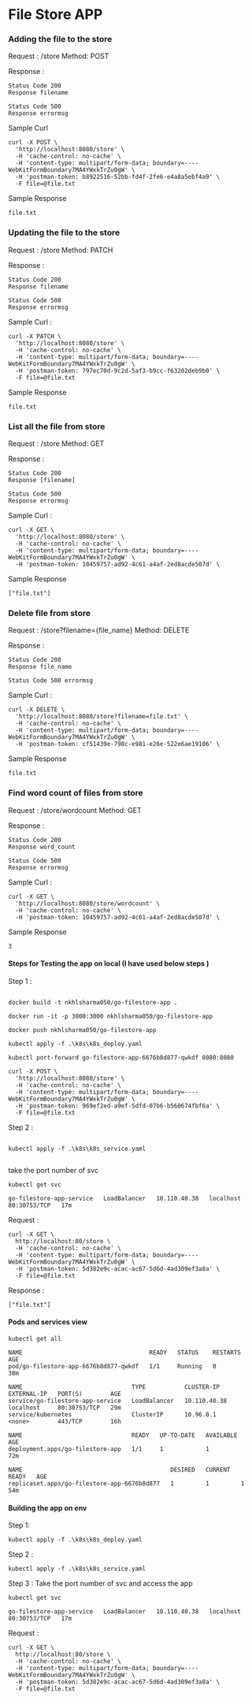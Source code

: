 # File Store APP


### Adding the file to the store 

Request : /store
Method: POST

Response :
```
Status Code 200 
Response filename
```
```
Status Code 500
Response errormsg
```

Sample Curl 

```
curl -X POST \
  'http://localhost:8080/store' \
  -H 'cache-control: no-cache' \
  -H 'content-type: multipart/form-data; boundary=----WebKitFormBoundary7MA4YWxkTrZu0gW' \
  -H 'postman-token: b8922516-52bb-fd4f-2fe6-e4a8a5ebf4a9' \
  -F file=@file.txt
```

Sample Response 

```
file.txt
```

### Updating the file to the store 

Request : /store
Method: PATCH

Response :
```
Status Code 200 
Response filename
```
```
Status Code 500 
Response errormsg
```


Sample Curl :

```
curl -X PATCH \
  'http://localhost:8080/store' \
  -H 'cache-control: no-cache' \
  -H 'content-type: multipart/form-data; boundary=----WebKitFormBoundary7MA4YWxkTrZu0gW' \
  -H 'postman-token: 797ec70d-9c2d-5af3-b9cc-f63202deb9b0' \
  -F file=@file.txt
```

Sample Response 

```
file.txt
```

### List all the file from store 

Request : /store
Method: GET

Response :

```
Status Code 200 
Response [filename]
```

```
Status Code 500 
Response errormsg
```


Sample Curl :
```
curl -X GET \
  'http://localhost:8080/store' \
  -H 'cache-control: no-cache' \
  -H 'content-type: multipart/form-data; boundary=----WebKitFormBoundary7MA4YWxkTrZu0gW' \
  -H 'postman-token: 10459757-ad92-4c61-a4af-2ed8acde507d' \
```

Sample Response 

```
["file.txt"]
```

### Delete file from store

Request : /store?filename={file_name}
Method: DELETE

Response :
```
Status Code 200 
Response file_name
```
```
Status Code 500 errormsg
```

Sample Curl :

```
curl -X DELETE \
  'http://localhost:8080/store?filename=file.txt' \
  -H 'cache-control: no-cache' \
  -H 'content-type: multipart/form-data; boundary=----WebKitFormBoundary7MA4YWxkTrZu0gW' \
  -H 'postman-token: cf51439e-798c-e981-e26e-522e6ae19106' \
```


Sample Response 
```
file.txt
```

### Find word count of files from store

Request : /store/wordcount
Method: GET

Response :

```
Status Code 200 
Response word_count
```

```
Status Code 500 
Response errormsg
```


Sample Curl :
```
curl -X GET \
  'http://localhost:8080/store/wordcount' \
  -H 'cache-control: no-cache' \
  -H 'postman-token: 10459757-ad92-4c61-a4af-2ed8acde507d' \
```

Sample Response 

```
3
```

#### Steps for Testing the app on local (I have used below steps )

Step 1 : 

```

docker build -t nkhlsharma050/go-filestore-app .

docker run -it -p 3000:3000 nkhlsharma050/go-filestore-app

docker push nkhlsharma050/go-filestore-app

kubectl apply -f .\k8s\k8s_deploy.yaml

kubectl port-forward go-filestore-app-6676b8d877-qwkdf 8080:8080

curl -X POST \
  'http://localhost:8080/store' \
  -H 'cache-control: no-cache' \
  -H 'content-type: multipart/form-data; boundary=----WebKitFormBoundary7MA4YWxkTrZu0gW' \
  -H 'postman-token: 969ef2ed-a9ef-5dfd-07b6-b560674fbf6a' \
  -F file=@file.txt

```

Step 2 : 

```

kubectl apply -f .\k8s\k8s_service.yaml


```
take the port number of svc 

```
kubectl get svc 
```
```
go-filestore-app-service   LoadBalancer   10.110.40.38   localhost     80:30753/TCP   17m

```
Request : 

```
curl -X GET \
  http://localhost:80/store \
  -H 'cache-control: no-cache' \
  -H 'content-type: multipart/form-data; boundary=----WebKitFormBoundary7MA4YWxkTrZu0gW' \
  -H 'postman-token: 5d382e9c-acac-ac67-5d6d-4ad309ef3a8a' \
  -F file=@file.txt

```

Response :

```
["file.txt"]
```


#### Pods and services view 

```
kubectl get all
```

```
NAME                                    READY   STATUS    RESTARTS   AGE
pod/go-filestore-app-6676b8d877-qwkdf   1/1     Running   0          38m

NAME                               TYPE           CLUSTER-IP     EXTERNAL-IP   PORT(S)        AGE
service/go-filestore-app-service   LoadBalancer   10.110.40.38   localhost     80:30753/TCP   29m
service/kubernetes                 ClusterIP      10.96.0.1      <none>        443/TCP        16h

NAME                               READY   UP-TO-DATE   AVAILABLE   AGE
deployment.apps/go-filestore-app   1/1     1            1           72m

NAME                                          DESIRED   CURRENT   READY   AGE
replicaset.apps/go-filestore-app-6676b8d877   1         1         1       54m

```


#### Building the app on env

Step 1: 

```
kubectl apply -f .\k8s\k8s_deploy.yaml
```
Step 2 : 

```
kubectl apply -f .\k8s\k8s_service.yaml
```

Step 3 : Take the port number of svc and access the app 

```
kubectl get svc 
```
```
go-filestore-app-service   LoadBalancer   10.110.40.38   localhost     80:30753/TCP   17m

```
Request : 

```
curl -X GET \
  http://localhost:80/store \
  -H 'cache-control: no-cache' \
  -H 'content-type: multipart/form-data; boundary=----WebKitFormBoundary7MA4YWxkTrZu0gW' \
  -H 'postman-token: 5d382e9c-acac-ac67-5d6d-4ad309ef3a8a' \
  -F file=@file.txt
```
